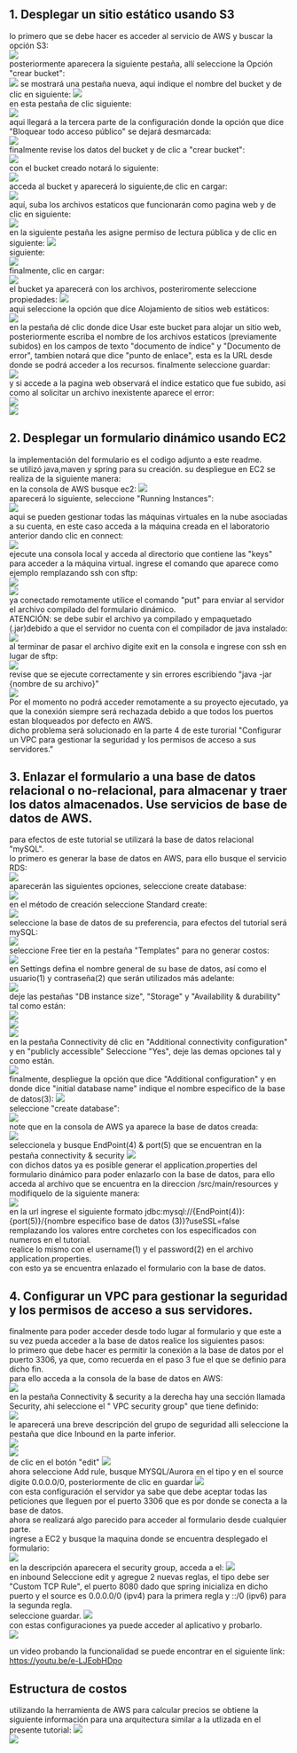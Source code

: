 ## 1. Desplegar un sitio estático usando S3
lo primero que se debe hacer es acceder al servicio de AWS y buscar la opción S3:  
![](Imagenes/1.1.PNG)  
posteriormente aparecera la siguiente pestaña, allí seleccione la Opción "crear bucket":  
![](Imagenes/1.2.PNG) 
se mostrará una pestaña nueva, aqui indique el nombre del bucket y de clic en siguiente:
![](Imagenes/1.3.PNG)  
en esta pestaña de clic siguiente:  
![](Imagenes/1.4.PNG)  
aqui llegará a la tercera parte de la configuración donde la opción que dice "Bloquear todo acceso público" se dejará desmarcada:  
![](Imagenes/1.5.PNG)  
finalmente revise los datos del bucket y de clic a "crear bucket":  
![](Imagenes/1.6.PNG)  
con el bucket creado notará lo siguiente:  
![](Imagenes/1.7.PNG)  
acceda al bucket y aparecerá lo siguiente,de clic en cargar:  
![](Imagenes/1.8.PNG)  
aquí, suba los archivos estaticos que funcionarán como pagina web y de clic en siguiente:  
![](Imagenes/1.9.PNG)  
en la siguiente pestaña les asigne permiso de lectura pública y de clic en siguiente:
![](Imagenes/1.10.PNG)  
siguiente:  
![](Imagenes/1.11.PNG)  
finalmente, clic en cargar:  
![](Imagenes/1.12.PNG)  
el bucket ya aparecerá con los archivos, posteriromente seleccione propiedades:
![](Imagenes/1.13.PNG)   
aqui seleccione la opción que dice Alojamiento de sitios web estáticos:  
![](Imagenes/1.14.PNG)  
en la pestaña dé clic donde dice Usar este bucket para alojar un sitio web, posteriormente escriba el nombre de los archivos estaticos (previamente subidos) en los campos de texto "documento de índice" y "Documento de error", tambien notará que dice "punto de enlace", esta es la URL desde donde se podrá acceder a los recursos.
finalmente seleccione guardar:  
![](Imagenes/1.15.PNG)  
y si accede a la pagina web observará el índice estatico que fue subido, asi como al solicitar un archivo inexistente aparece el error:  
![](Imagenes/1.16.PNG)  
![](Imagenes/1.17.PNG)  

##  2. Desplegar un formulario dinámico usando EC2
la implementación del formulario es el codigo adjunto a este readme.  
se utilizó java,maven y spring para su creación.
su despliegue en EC2 se realiza de la siguiente manera:  
en la consola de AWS busque ec2:
![](Imagenes/2.1.PNG)  
aparecerá lo siguiente, seleccione "Running Instances":  
![](Imagenes/2.2.PNG)  
aqui se pueden gestionar todas las máquinas virtuales en la nube asociadas a su cuenta, en este caso acceda a la máquina creada en el laboratorio anterior dando clic en connect:   
![](Imagenes/2.3.PNG)  
ejecute una consola local y acceda al directorio que contiene las "keys" para acceder a la máquina virtual.
  ingrese el comando que aparece como ejemplo remplazando ssh con sftp:  
![](Imagenes/2.4.PNG)  
![](Imagenes/2.5.PNG)  
ya conectado remotamente utilice el comando "put" para enviar al servidor el archivo compilado del formulario dinámico.  
ATENCIÓN: se debe subir el archivo ya compilado y empaquetado (.jar)debido a que el servidor no cuenta con el compilador de java instalado:  
![](Imagenes/2.6.PNG)  
al terminar de pasar el archivo digite exit en la consola e ingrese con ssh en lugar de sftp:  
![](Imagenes/2.7.PNG)  
revise que se ejecute correctamente y sin errores escribiendo "java -jar {nombre de su archivo}"  
![](Imagenes/2.8.PNG)  
Por el momento no podrá acceder remotamente a su proyecto ejecutado, ya que la conexión siempre será rechazada debido a que todos los puertos estan bloqueados por defecto en AWS.  
dicho problema será solucionado en la parte 4 de este turorial "Configurar un VPC para gestionar la seguridad y los permisos de acceso a sus servidores."
## 3. Enlazar el formulario a una base de datos relacional o no-relacional, para almacenar y traer los datos almacenados. Use servicios de base de datos de AWS.
para efectos de este tutorial se utilizará la base de datos relacional "mySQL".  
lo primero es generar la base de datos en AWS, para ello busque el servicio RDS:  
![](Imagenes/3.1.PNG)  
aparecerán las siguientes opciones, seleccione create database:  
![](Imagenes/3.2.PNG)  
en el método de creación seleccione Standard create:  
![](Imagenes/3.3.PNG)  
seleccione la base de datos de su preferencia, para efectos del tutorial será mySQL:  
![](Imagenes/3.4.PNG)  
seleccione Free tier en la pestaña "Templates" para no generar costos:  
![](Imagenes/3.5.PNG)  
en Settings defina el nombre general de su base de datos, así como el usuario(1) y contraseña(2) que serán utilizados más adelante:  
![](Imagenes/3.6.PNG)  
deje las pestañas "DB instance size", "Storage" y "Availability & durability" tal como están:  
![](Imagenes/3.7.PNG)  
![](Imagenes/3.8.PNG)  
![](Imagenes/3.9.PNG)  
en la pestaña Connectivity dé clic en "Additional connectivity configuration" y en "publicly accessible" Seleccione  "Yes", deje las demas opciones tal y como están.  
![](Imagenes/3.10.PNG)  
finalmente, despliegue la opción que dice "Additional configuration" y en donde dice "initial database name" indique el nombre especifico de la base de datos(3): 
![](Imagenes/3.11.PNG)   
seleccione "create database":  
![](Imagenes/3.12.PNG)   
note que en la consola de AWS ya aparece la base de datos creada:  
![](Imagenes/3.13.PNG)   
seleccionela y busque EndPoint(4) & port(5) que se encuentran en la pestaña connectivity & security 
 ![](Imagenes/3.14.PNG)   
 con dichos datos ya es posible generar el application.properties del formulario dinámico para poder enlazarlo con la base de datos, para ello acceda al archivo que se encuentra en la direccion /src/main/resources y modifiquelo de la siguiente manera:  
 ![](Imagenes/3.15.PNG)   
 en la url ingrese el siguiente formato jdbc:mysql://{EndPoint(4)}:{port(5)}/{nombre especifico base de datos (3)}?useSSL=false  
 remplazando los valores entre corchetes con los especificados con numeros en el tutorial.  
 realice lo mismo con el username(1) y el password(2) en el archivo application.properties.  
 con esto ya se encuentra enlazado el formulario con la base de datos.
 ## 4. Configurar un VPC para gestionar la seguridad y los permisos de acceso a sus servidores.
 finalmente para poder acceder desde todo lugar al formulario y que este a su vez pueda acceder a la base de datos realice los siguientes pasos:  
 lo primero que debe hacer es permitir la conexión a la base de datos por el puerto 3306, ya que, como recuerda en el paso 3 fue el que se definio para dicho fin.  
 para ello acceda a la consola de la base de datos en AWS:  
 ![](Imagenes/4.1.PNG)   
 en la pestaña Connectivity & security a la derecha hay una sección llamada Security, ahi seleccione el " VPC security group" que tiene definido:  
 ![](Imagenes/4.2.PNG)   
 le aparecerá una breve descripción del grupo de seguridad alli seleccione la pestaña que dice Inbound en la parte inferior.  
 ![](Imagenes/4.3.PNG)   
 ![](Imagenes/4.4.PNG)   
 de clic en el botón "edit" 
 ![](Imagenes/4.5.PNG)  
 ahora seleccione Add rule, busque MYSQL/Aurora en el tipo y en el source digite 0.0.0.0/0, posteriormente de clic en guardar
 ![](Imagenes/4.6.PNG)  
 con esta configuración el servidor ya sabe que debe aceptar todas las peticiones que lleguen por el puerto 3306 que es por donde se conecta a la base de datos.  
ahora se realizará algo parecido para acceder al formulario desde cualquier parte.  
ingrese a EC2 y busque la maquina donde se encuentra desplegado el formulario:  
![](Imagenes/4.7.PNG)  
en la descripción aparecera el security group, acceda a el:
![](Imagenes/4.8.PNG)    
en inbound Seleccione edit y agregue 2 nuevas reglas, el tipo debe ser "Custom TCP Rule", el puerto 8080 dado que spring inicializa en dicho puerto y el source es 0.0.0.0/0 (ipv4) para la primera regla y ::/0 (ipv6) para la segunda regla.  
seleccione guardar.
![](Imagenes/4.9.PNG)   
con estas configuraciones ya puede acceder al aplicativo y probarlo.  
![](Imagenes/4.10.PNG)   

un video probando la funcionalidad se puede encontrar en el siguiente link: https://youtu.be/e-LJEobHDpo
## Estructura de costos
utilizando la herramienta de AWS para calcular precios se obtiene la siguiente información para una arquitectura similar a la utlizada en el presente tutorial:
![](Imagenes/5.1.PNG)   
![](Imagenes/5.2.PNG)   
